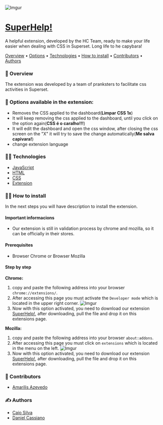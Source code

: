 ![Imgur](https://imgur.com/N8jS4Ar.png)
# <a target="_blank" href="https://cassiano07.github.io/SuperHelp/">SuperHelp!</a>

A helpful extension, developed by the HC Team, ready to make your life easier when dealing with CSS in Superset. Long life to he capybara!

[Overview](#-overview) • [Options](#-options-available-in-the-extension) • [Technologies](#-technologies) • [How to install](#-how-to-install) •  [Contributors](#-contributors) • [Authors](#-authors)

### 👀 Overview
The extension was developed by a team of pranksters to facilitate css activities in Superset.

### 🔎 Options available in the extension:

* Removes the CSS applied to the dashboard(**Limpar CSS 1x**)
* It will keep removing the css applied to the dashboard, until you click on the option again(**CSS é o caralho!!!**)
* It will edit the dashboard and open the css window, after closing the css screen on the "X" it will try to save the change automatically(**Me salva capivara!**)
* change extension language

### 👨‍💻 Technologies

* <a target="_blank" href="https://developer.mozilla.org/en-US/docs/Web/JavaScript">JavaScript</a>
* <a target="_blank" href="https://developer.mozilla.org/en-US/docs/Web/HTML">HTML</a>
* <a target="_blank" href="https://developer.mozilla.org/pt-BR/docs/Web/CSS">CSS</a>
* <a target="_blank" href="https://developer.chrome.com/docs/extensions/">Extension</a>

### 👨‍🔧 How to install
In the next steps you will have description to install the extension.

#### Important informacions
* Our extension is still in validation process by chrome and mozilla, so it can be officially in their stores.

#### Prerequisites

* Browser Chrome or Browser Mozilla

#### Step by step
**Chrome:**
1. copy and paste the following address into your browser `chrome://extensions/`.
2. After accessing this page you must activate the `Developer mode` which is located in the upper right corner.
![Imgur](https://imgur.com/fGcqjXd.png)
3. Now with this option activated, you need to download our extension <a target="_blank" href="https://github.com/cassiano07/SuperHelp/raw/main/compiled_extensions/SuperHelp-chrome.zip">SuperHelp!</a>, after downloading, pull the file and drop it on this extensions page.

**Mozilla:**

1. copy and paste the following address into your browser `about:addons`.
2. After accessing this page you must click on `extensions` which is located in the menu on the left.
![Imgur](https://imgur.com/NTtLIc9.png)
3. Now with this option activated, you need to download our extension <a target="_blank" href="https://github.com/cassiano07/SuperHelp/raw/main/compiled_extensions/SuperHelp-mozilla.xpi">SuperHelp!</a>, after downloading, pull the file and drop it on this extensions page.
   

### 🤝 Contributors

* <a target="_blank" href="https://www.linkedin.com/in/amarilisazevedo/">Amarilis Azevedo</a>

### ✍ Authors

* <a target="_blank" href="https://www.linkedin.com/in/ccaiosilva/">Caio Silva</a>
* <a target="_blank" href="https://www.linkedin.com/in/danielcm07/">Daniel Cassiano</a>
